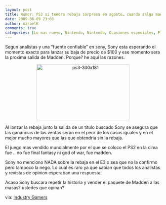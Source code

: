 ```yaml
---
layout: post
title: Rumor: PS3 si tendra rebaja sorpresa en agosto… cuando salga madden.
date: 2009-06-09 23:08
author: AzraelK
comments: true
categories: [Lo mas nuevo, Nintendo, Nintendo, Ocasiones especiales, Playstation, Primera plana, rumor]
---
```

<p>Segun analistas y una “fuente confiable” en sony, Sony esta esperando el momento exacto para lanzar su baja de precio de $100 y ese momento sera la proxima salida de Madden. Porque? he aqui las razones.</p>
<p style="text-align:center"><img title="ps3-300x181" src="http://www.theultrageeks.com/ug3/../wordpress25/wp-content/themes/mimbo2.2/images/ps3-300x181.jpg" alt="ps3-300x181" width="300" height="181"></p>
<p>Al lanzar la rebaja junto la salida de un titulo buscado Sony se asegura que las ganancias de las ventas seran en el peor de los casos iguales y en el mejor mucho mayores que las que obtendria sin la rebaja.</p>
<p>El juego mas vendido mundialmente por el que se coloco el PS2 en la cima fue .. no fue final fantasy ni god of war, fue madden.</p>
<p>Sony no menciono NADA sobre la rebaja en el E3 o sea que no la confirmo pero tampoco la nego. Lo cual es raro ya que sabian que todos los analistas y revistas de opinion esperaban una respuesta.</p>
<p>Acaso Sony buscara repetir la historia y vender el paquete de Madden a las masas? ustedes que opinan?</p>
<p>via: <a href="http://www.industrygamers.com/news/ps3-price-cut-in-august-timed-with-madden-launch/">Industry Gamers</a></p>

